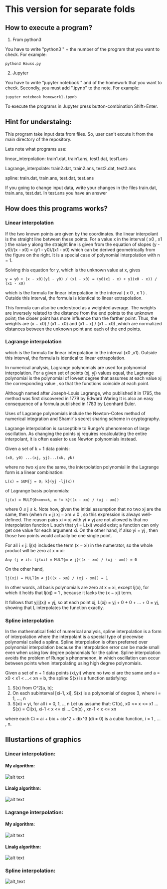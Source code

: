 # This version for separate folds
## How to execute a program?

1) From python3 

You have to write "python3 " + the number of the program that you want to check.
For example:

    python3 Hauss.py 

2) Jupyter

You have to write "jupyter notebook " and of the homework that you want to check.
Secondly, you must add ".ipynb" to the note.
For example:
  
    jupyter notebook homework1.ipynb

To execute the programs in Jupyter press button-combination Shift+Enter.

## Hint for understaing:
This program take input data from files. So, user can't excute it from the main directory of the repository.

Lets note what programs use:
  
  linear_interpolation: train1.dat, train1.ans, test1.dat, test1.ans
  
  Lagrange_interpolate: train2.dat, train2.ans, test2.dat, test2.ans
  
  spline: train.dat, train.ans, test.dat, test.ans
  
 If you going to change input data, write your changes in the files train.dat, train.ans, test.dat.
 In test.ans you have an answer

## How does this programs works?
### Linear interpolation
If the two known points are given by the coordinates.
the linear interpolant is the straight line between these points. For a value x in the interval ( x0 , x1 ) the value y along the straight line is given from the equation of slopes (y - y0)/(x - x0) = (y1 - y0)/(x1 - x0)
which can be derived geometrically from the figure on the right. It is a special case of polynomial interpolation with n = 1.

Solving this equation for y, which is the unknown value at x, gives 

    y = y0 + (x - x0)(y1 - y0) / (x1 - x0) = (y0(x1 - x) + y1(x0 - x)) / (x1 - x0)
which is the formula for linear interpolation in the interval ( x 0 , x 1 ) . 
Outside this interval, the formula is identical to linear extrapolation.

This formula can also be understood as a weighted average. The weights are inversely related to the distance from the end points to the unknown point; the closer point has more influence than the farther point. 
Thus, the weights are (x − x0) / (x1 − x0) and (x1 − x) / (x1 − x0) ,which are normalized distances between the unknown point and each of the end points.

### Lagrange interpolation
which is the formula for linear interpolation in the interval (x0 ,x1). Outside this interval, the formula is identical to linear extrapolation.

In numerical analysis, Lagrange polynomials are used for polynomial interpolation. For a given set of points (xj, yj) values equal, the Lagrange polynomial is the polynomial of lowest degree that assumes at each value xj the corresponding value , so that the functions coincide at each point.

Although named after Joseph-Louis Lagrange, who published it in 1795, the method was first discovered in 1779 by Edward Waring It is also an easy consequence of a formula published in 1783 by Leonhard Euler.

Uses of Lagrange polynomials include the Newton–Cotes method of numerical integration and Shamir's secret sharing scheme in cryptography.

Lagrange interpolation is susceptible to Runge's phenomenon of large oscillation. As changing the points xj requires recalculating the entire interpolant, it is often easier to use Newton polynomials instead.  

Given a set of k + 1 data points:

    (x0, y0) ...(xj, yj)...(xk, yk)
where no two xj are the same, the interpolation polynomial in the Lagrange form is a linear combination:

    L(x) = SUM{j = 0; k}(yj -lj(x))
of Lagrange basis polynomials:
    
    lj(x) = MULT{0<=m<=k, m != k}((x - xm) / (xj - xm))

where 0 ≤ j ≤ k. 
Note how, given the initial assumption that no two xj are the same, then (when m ≠ j) xj − xm ≠ 0 , so this expression is always well-defined. 
The reason pairs xi = xj with yi ≠ yj are not allowed is that no interpolation function L such that yi = L(xi) would exist; 
a function can only get one value for each argument xi. 
On the other hand, if also yi = yj , then those two points would actually be one single point.

For all i ≠ j: lj(x)  includes the term (x − xi) in the numerator, so the whole product will be zero at x = xi: 
        
    Any (j ≠ i): lj(xi) = MULT{m ≠ j}((x - xm) / (xj - xm)) = 0
On the other hand, 
    
    lj(xi) = MULT{m ≠ j}((x - xm) / (xj - xm)) = 1

  In other words, all basis polynomials are zero at x = xi, except lj(x), for which it holds that lj(xj) = 1 , because it lacks the (x − xj) term.

It follows that yjlj(xj) = yj, so at each point xj, L(xj) = yj + 0 + 0 + ... + 0 = yj, showing that L interpolates the function exactly. 

### Spline interpolation

In the mathematical field of numerical analysis, spline interpolation is a form of interpolation where the interpolant is a special type of piecewise polynomial called a spline. 
Spline interpolation is often preferred over polynomial interpolation because the interpolation error can be made small even when using low degree polynomials for the spline. 
Spline interpolation avoids the problem of Runge's phenomenon, in which oscillation can occur between points when interpolating using high degree polynomials.

Given a set of n + 1 data points (xi,yi) where no two xi are the same and a = x0 < x1 < ...< xn = b, the spline S(x) is a function satisfying: 

1. S(x) from C^2[a, b];
2. On each subinterval [xi-1, xi], S(x)  is a polynomial of degree 3, where i = 1, ..., n
3. S(xi) = yi, for all i = 0, 1, .., n
Let us assume that:
        C1(x), x0 <= x <= x1
        ...
 S(x) = Ci(x), xi-1 < x <= xi
        ...
        Cn(x) , xn-1 < x <= xn 
 
 where each Ci = ai + bix + cix^2 + dix^3 (di ≠ 0) is a cubic function, i = 1 , ... , n.
## Illustartions of graphics
### Linear interpolation:
#### My algorithm:
![alt text](My_alg_linear_interpolation.png)
#### Linalg algorithm:
![alt text](Linalg_alg_linear_interpolation.png)
### Lagrange interpolation:
#### My algorithm:
![alt text](My_alg_Lagrange_interpolation.png)
#### Linalg algorithm:
![alt text](Linalg_alg_Lagrange_interpolation.png)
### Spline interpolation:
![alt_text](spline_interpolation.png)
